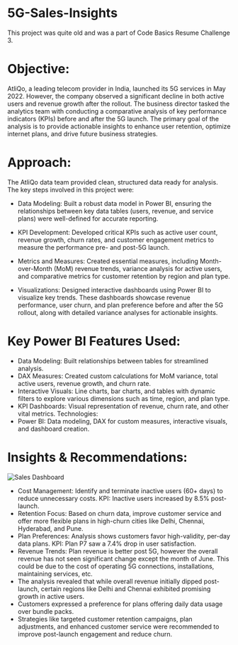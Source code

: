 # 5G-Sales-Insights

This project was quite old and was a part of Code Basics Resume Challenge 3.


# Objective:
AtliQo, a leading telecom provider in India, launched its 5G services in May 2022. However, the company observed a significant decline in both active users and revenue growth after the rollout. The business director tasked the analytics team with conducting a comparative analysis of key performance indicators (KPIs) before and after the 5G launch. The primary goal of the analysis is to provide actionable insights to enhance user retention, optimize internet plans, and drive future business strategies.

# Approach:
The AtliQo data team provided clean, structured data ready for analysis. The key steps involved in this project were:

* Data Modeling:
Built a robust data model in Power BI, ensuring the relationships between key data tables (users, revenue, and service plans) were well-defined for accurate reporting.

* KPI Development:
Developed critical KPIs such as active user count, revenue growth, churn rates, and customer engagement metrics to measure the performance pre- and post-5G launch.

* Metrics and Measures:
Created essential measures, including Month-over-Month (MoM) revenue trends, variance analysis for active users, and comparative metrics for customer retention by region and plan type.

* Visualizations:
Designed interactive dashboards using Power BI to visualize key trends. These dashboards showcase revenue performance, user churn, and plan preference before and after the 5G rollout, along with detailed variance analyses for actionable insights.

# Key Power BI Features Used:
* Data Modeling: Built relationships between tables for streamlined analysis.
* DAX Measures: Created custom calculations for MoM variance, total active users, revenue growth, and churn rate.
* Interactive Visuals: Line charts, bar charts, and tables with dynamic filters to explore various dimensions such as time, region, and plan type.
* KPI Dashboards: Visual representation of revenue, churn rate, and other vital metrics.
Technologies:
* Power BI: Data modeling, DAX for custom measures, interactive visuals, and dashboard creation.



# Insights & Recommendations:
![Sales Dashboard](images/dashboard.png)

* Cost Management: Identify and terminate inactive users (60+ days) to reduce unnecessary costs. KPI: Inactive users increased by 8.5% post-launch.
* Retention Focus: Based on churn data, improve customer service and offer more flexible plans in high-churn cities like Delhi, Chennai, Hyderabad, and Pune.
* Plan Preferences: Analysis shows customers favor high-validity, per-day data plans. KPI: Plan P7 saw a 7.4% drop in user satisfaction.
* Revenue Trends: Plan revenue is better post 5G, however the overall revenue has not seen significant change except the month of June. This could be due to the cost of operating 5G connections, installations, maintaining services, etc.
* The analysis revealed that while overall revenue initially dipped post-launch, certain regions like Delhi and Chennai exhibited promising growth in active users.
* Customers expressed a preference for plans offering daily data usage over bundle packs.
* Strategies like targeted customer retention campaigns, plan adjustments, and enhanced customer service were recommended to improve post-launch engagement and reduce churn.
